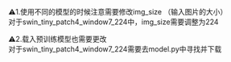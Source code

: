 ⚠1.使用不同的模型的时候注意需要修改img_size （输入图片的大小）  
对于swin_tiny_patch4_window7_224中，img_size需要调整为224  

⚠2.载入预训练模型也需要更改  
对于swin_tiny_patch4_window7_224需要去model.py中寻找并下载
